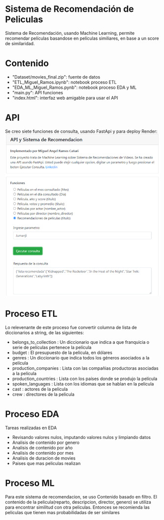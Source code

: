 # Sistema de Recomendación de Peliculas
Sistema de Recomendación, usando Machine Learning, permite recomendar películas basandose en películas similiares, en base a un score de similaridad.

# Contenido
- "Dataset/movies_final.zip": fuente de datos
- "ETL_Miguel_Ramos.ipynb": notebook proceso ETL
- "EDA_ML_Miguel_Ramos.pynb": notebook proceso EDA y ML
- "main.py": API funciones
- "index.html": interfaz web amigable para usar el API
# API
Se creo siete funciones de consulta, usando FastApi y para deploy Render:
![Image text](https://github.com/miguelramoscanari/sistema-recomendacion-movies/blob/main/web_api.png)

# Proceso ETL
Lo relevenante de este proceso fue convertir columna de lista de diccionarios a string, de las siguientes:
- belongs_to_collection : Un diccionario que indica a que franquicia o serie de películas pertenece la película
- budget : El presupuesto de la película, en dólares
- genres : Un diccionario que indica todos los géneros asociados a la película
- production_companies : Lista con las compañias productoras asociadas a la película
- production_countries : Lista con los países donde se produjo la película
- spoken_languages : Lista con los idiomas que se hablan en la pelicula
- cast : actores de la pelicula
- crew : directores de la pelicula

# Proceso EDA
Tareas realizadas en EDA
- Revisando valores nulos, imputando valores nulos y limpiando datos
- Analisis de contenido por genero
- Analisis de contenido por año
- Analisis de contenido por mes
- Analisis de duracion de movies
- Paises que mas peliculas realizan

# Proceso ML
Para este sistema de recomendacion, se uso Contenido basado en filtro. 
El contenido de la pelicula(reparto, descripcion, director, genero) se utiliza para encontrar similitud con otra peliculas. 
Entonces se recomienda las peliculas que tienen mas probabilidadas de ser similares

